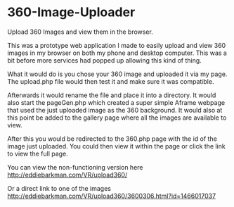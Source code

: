 # 360-Image-Uploader
Upload 360 Images and view them in the browser.

This was a prototype web application I made to easily upload and view 360 images in my browser on both my phone and desktop computer. This was a bit before more services had popped up allowing this kind of thing.

What it would do is you chose your 360 image and uploaded it via my page. The upload.php file would then test it and make sure it was compatible. 

Afterwards it would rename the file and place it into a directory. It would also start the pageGen.php which created a super simple Aframe webpage that used the just uploaded image as the 360 background. It would also at this point be added to the gallery page where all the images are available to view.

After this you would be redirected to the 360.php page with the id of the image just uploaded. You could then view it within the page or click the link to view the full page.


You can view the non-functioning version here http://eddiebarkman.com/VR/upload360/

Or a direct link to one of the images http://eddiebarkman.com/VR/upload360/3600306.html?id=1466017037